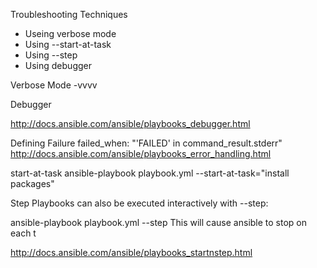 Troubleshooting Techniques
  * Useing verbose mode
  * Using --start-at-task
  * Using --step
  * Using debugger

Verbose Mode
 -vvvv

Debugger

http://docs.ansible.com/ansible/playbooks_debugger.html

Defining Failure
failed_when: "'FAILED' in command_result.stderr"
http://docs.ansible.com/ansible/playbooks_error_handling.html

start-at-task
ansible-playbook playbook.yml --start-at-task="install packages"

Step
Playbooks can also be executed interactively with --step:

ansible-playbook playbook.yml --step
This will cause ansible to stop on each t


http://docs.ansible.com/ansible/playbooks_startnstep.html

